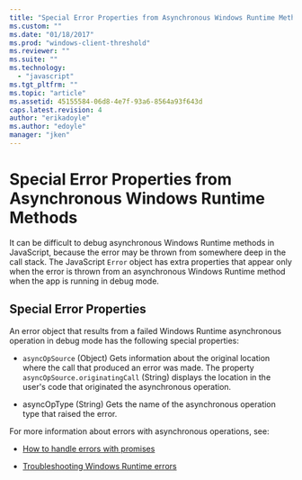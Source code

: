 ```yaml
---
title: "Special Error Properties from Asynchronous Windows Runtime Methods | Microsoft Docs"
ms.custom: ""
ms.date: "01/18/2017"
ms.prod: "windows-client-threshold"
ms.reviewer: ""
ms.suite: ""
ms.technology: 
  - "javascript"
ms.tgt_pltfrm: ""
ms.topic: "article"
ms.assetid: 45155584-06d8-4e7f-93a6-8564a93f643d
caps.latest.revision: 4
author: "erikadoyle"
ms.author: "edoyle"
manager: "jken"
---
```

# Special Error Properties from Asynchronous Windows Runtime Methods
It can be difficult to debug asynchronous Windows Runtime methods in JavaScript, because the error may be thrown from somewhere deep in the call stack. The JavaScript `Error` object has extra properties that appear only when the error is thrown from an asynchronous Windows Runtime method when the app is running in debug mode.  
  
## Special Error Properties  
 An error object that results from a failed Windows Runtime asynchronous operation in debug mode has the following special properties:  
  
-   `asyncOpSource` (Object) Gets information about the original location where the call that produced an error was made. The property `asyncOpSource.originatingCall` (String) displays the location in the user's code that originated the asynchronous operation.  
  
-   asyncOpType (String) Gets the name of the asynchronous operation type that raised the error.  
  
 For more information about errors with asynchronous operations, see:  
  
-   [How to handle errors with promises](https://msdn.microsoft.com/en-us/library/windows/apps/hh700337.aspx)  
  
-   [Troubleshooting Windows Runtime errors](http://msdn.microsoft.com/en-us/1ef7d7df-82ac-441d-8ad0-54ab1318de64)